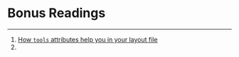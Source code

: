 # Bonus Readings
_______

1. [How `tools` attributes help you in your layout file](http://tools.android.com/tech-docs/tools-attributes)
1. 
